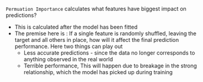 `Permuation Importance` calculates what features have biggest impact on predictions?

- This is calculated after the model has been fitted
- The premise here is : If a single feature is randomly shuffled, leaving the target and all others in place, how will it affect the final prediction performance. Here two things can play out
	- Less accurate predictions - since the data no longer corresponds to anything observed in the real world
	- Terrible performance, This will happen due to breakage in the strong relationship, which the model has picked up during training